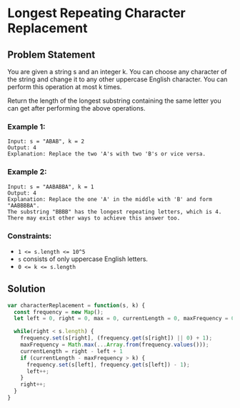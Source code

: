 # Longest Repeating Character Replacement

## Problem Statement

You are given a string s and an integer k. You can choose any character of the string and change it to any other uppercase English character. You can perform this operation at most k times.

Return the length of the longest substring containing the same letter you can get after performing the above operations.

 

### Example 1:
```
Input: s = "ABAB", k = 2
Output: 4
Explanation: Replace the two 'A's with two 'B's or vice versa.
```
### Example 2:
```
Input: s = "AABABBA", k = 1
Output: 4
Explanation: Replace the one 'A' in the middle with 'B' and form "AABBBBA".
The substring "BBBB" has the longest repeating letters, which is 4.
There may exist other ways to achieve this answer too.
 ```

### Constraints:

- `1 <= s.length <= 10^5`
- `s` consists of only uppercase English letters.
- `0 <= k <= s.length`

## Solution

```javascript
var characterReplacement = function(s, k) {
  const frequency = new Map();
  let left = 0, right = 0, max = 0, currentLength = 0, maxFrequency = 0;

  while(right < s.length) {
    frequency.set(s[right], (frequency.get(s[right]) || 0) + 1);
    maxFrequency = Math.max(...Array.from(frequency.values()));
    currentLength = right - left + 1
    if (currentLength - maxFrequency > k) {
      frequency.set(s[left], frequency.get(s[left]) - 1);
      left++;
    }
    right++;
  }
}
```


